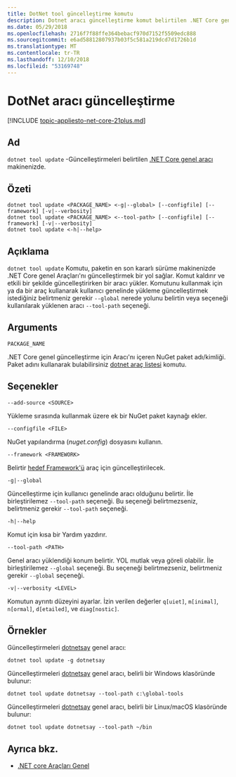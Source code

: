 ```yaml
---
title: DotNet tool güncelleştirme komutu
description: Dotnet aracı güncelleştirme komut belirtilen .NET Core genel aracı makinenizde güncelleştirir.
ms.date: 05/29/2018
ms.openlocfilehash: 2716f7f88ffe364bebacf970d7152f5509edc888
ms.sourcegitcommit: e6ad58812807937b03f5c581a219dcd7d1726b1d
ms.translationtype: MT
ms.contentlocale: tr-TR
ms.lasthandoff: 12/10/2018
ms.locfileid: "53169748"
---
```

# <a name="dotnet-tool-update"></a>DotNet aracı güncelleştirme

[!INCLUDE [topic-appliesto-net-core-21plus.md](../../../includes/topic-appliesto-net-core-21plus.md)]

## <a name="name"></a>Ad

`dotnet tool update` -Güncelleştirmeleri belirtilen [.NET Core genel aracı](global-tools.md) makinenizde.

## <a name="synopsis"></a>Özeti

```console
dotnet tool update <PACKAGE_NAME> <-g|--global> [--configfile] [--framework] [-v|--verbosity]
dotnet tool update <PACKAGE_NAME> <--tool-path> [--configfile] [--framework] [-v|--verbosity]
dotnet tool update <-h|--help>
```

## <a name="description"></a>Açıklama

`dotnet tool update` Komutu, paketin en son kararlı sürüme makinenizde .NET Core genel Araçları'nı güncelleştirmek bir yol sağlar. Komut kaldırır ve etkili bir şekilde güncelleştirirken bir aracı yükler. Komutunu kullanmak için ya da bir araç kullanarak kullanıcı genelinde yükleme güncelleştirmek istediğiniz belirtmeniz gerekir `--global` nerede yolunu belirtin veya seçeneği kullanılarak yüklenen aracı `--tool-path` seçeneği.

## <a name="arguments"></a>Arguments

`PACKAGE_NAME`

.NET Core genel güncelleştirme için Aracı'nı içeren NuGet paket adı/kimliği. Paket adını kullanarak bulabilirsiniz [dotnet araç listesi](dotnet-tool-list.md) komutu.

## <a name="options"></a>Seçenekler

`--add-source <SOURCE>`

Yükleme sırasında kullanmak üzere ek bir NuGet paket kaynağı ekler.

`--configfile <FILE>`

NuGet yapılandırma (*nuget.config*) dosyasını kullanın.

`--framework <FRAMEWORK>`

Belirtir [hedef Framework'ü](../../standard/frameworks.md) araç için güncelleştirilecek.

`-g|--global`

Güncelleştirme için kullanıcı genelinde aracı olduğunu belirtir. İle birleştirilemez `--tool-path` seçeneği. Bu seçeneği belirtmezseniz, belirtmeniz gerekir `--tool-path` seçeneği.

`-h|--help`

Komut için kısa bir Yardım yazdırır.

`--tool-path <PATH>`

Genel aracı yüklendiği konum belirtir. YOL mutlak veya göreli olabilir. İle birleştirilemez `--global` seçeneği. Bu seçeneği belirtmezseniz, belirtmeniz gerekir `--global` seçeneği.

`-v|--verbosity <LEVEL>`

Komutun ayrıntı düzeyini ayarlar. İzin verilen değerler `q[uiet]`, `m[inimal]`, `n[ormal]`, `d[etailed]`, ve `diag[nostic]`.

## <a name="examples"></a>Örnekler

Güncelleştirmeleri [dotnetsay](https://www.nuget.org/packages/dotnetsay/) genel aracı:

`dotnet tool update -g dotnetsay`

Güncelleştirmeleri [dotnetsay](https://www.nuget.org/packages/dotnetsay/) genel aracı, belirli bir Windows klasöründe bulunur:

`dotnet tool update dotnetsay --tool-path c:\global-tools`

Güncelleştirmeleri [dotnetsay](https://www.nuget.org/packages/dotnetsay/) genel aracı, belirli bir Linux/macOS klasöründe bulunur:

`dotnet tool update dotnetsay --tool-path ~/bin`

## <a name="see-also"></a>Ayrıca bkz.

* [.NET core Araçları Genel](global-tools.md)